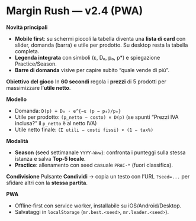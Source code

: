 # Margin Rush — v2.4 (PWA)

**Novità principali**
- **Mobile first**: su schermi piccoli la tabella diventa una **lista di card** con slider, domanda (barra) e utile per prodotto. Su desktop resta la tabella completa.
- **Legenda integrata** con simboli (ε, D₀, p₀, p*) e spiegazione Practice/Season.
- **Barre di domanda** visive per capire subito “quale vende di più”.

**Obiettivo del gioco**
In **60 secondi** regola i **prezzi** di 5 prodotti per massimizzare l’**utile netto**.

**Modello**
- Domanda: `D(p) = D₀ · e^{−ε (p − p₀)/p₀}`
- Utile per prodotto: `(p_netto − costo) × D(p)` (se spunti “Prezzi IVA inclusa?” il `p_netto` è al netto IVA)
- Utile netto finale: `(Σ utili − costi fissi) × (1 − tax%)`

**Modalità**
- **Season** (seed settimanale `YYYY-Www`): confronta i punteggi sulla stessa istanza e salva **Top‑5 locale**.
- **Practice**: allenamento con seed casuale `PRAC-*` (fuori classifica).

**Condivisione**
Pulsante **Condividi** → copia un testo con l’URL `?seed=...` per sfidare altri con la **stessa partita**.

**PWA**
- Offline‑first con service worker, installabile su iOS/Android/Desktop.
- Salvataggi in `localStorage` (`mr.best.<seed>`, `mr.leader.<seed>`).
